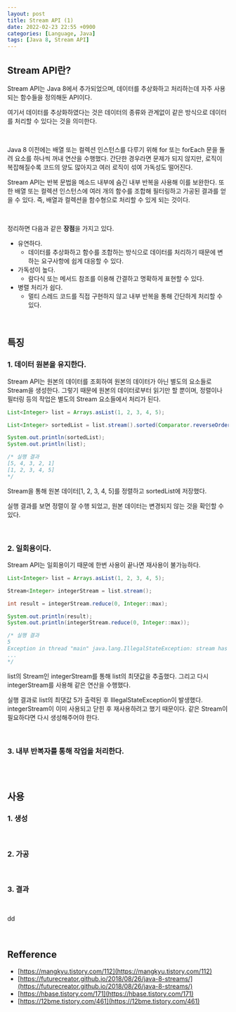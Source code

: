 ```yaml
---
layout: post
title: Stream API (1)
date: 2022-02-23 22:55 +0900
categories: [Language, Java]
tags: [Java 8, Stream API]
---
```




## Stream API란?

Stream API는 Java 8에서 추가되었으며, 데이터를 추상화하고 처리하는데 자주 사용되는 함수들을 정의해둔 API이다. 

여기서 데이터를 추상화하였다는 것은 데이터의 종류와 관계없이 같은 방식으로 데이터를 처리할 수 있다는 것을 의미한다. 

<br>

Java 8 이전에는 배열 또는 컬렉션 인스턴스를 다루기 위해 for 또는 forEach 문을 돌려 요소를 하나씩 꺼내 연산을 수행했다. 간단한 경우라면 문제가 되지 않지만, 로직이 복잡해질수록 코드의 양도 많아지고 여러 로직이 섞여 가독성도 떨어진다.

Stream API는 반복 문법을 메소드 내부에 숨긴 내부 반복을 사용해 이를 보완한다. 또한 배열 또는 컬렉션 인스턴스에 여러 개의 함수를 조합해 필터링하고 가공된 결과를 얻을 수 있다. 즉, 배열과 컬렉션을 함수형으로 처리할 수 있게 되는 것이다. 

<br>

정리하면 다음과 같은 **장점**을 가지고 있다.

- 유연하다.
  - 데이터를 추상화하고 함수를 조합하는 방식으로 데이터를 처리하기 때문에 변하는 요구사항에 쉽게 대응할 수 있다.
- 가독성이 높다.
  - 람다식 또는 메서드 참조를 이용해 간결하고 명확하게 표현할 수 있다.
- 병렬 처리가 쉽다.
  - 멀티 스레드 코드를 직접 구현하지 않고 내부 반복을 통해 간단하게 처리할 수 있다.

<br>

## 특징

### 1. 데이터 원본을 유지한다.

Stream API는 원본의 데이터를 조회하여 원본의 데이터가 아닌 별도의 요소들로 Stream을 생성한다. 그렇기 때문에 원본의 데이터로부터 읽기만 할 뿐이며, 정렬이나 필터링 등의 작업은 별도의 Stream 요소들에서 처리가 된다.

```java
List<Integer> list = Arrays.asList(1, 2, 3, 4, 5);

List<Integer> sortedList = list.stream().sorted(Comparator.reverseOrder()).collect(Collectors.toList());

System.out.println(sortedList);
System.out.println(list);

/* 실행 결과
[5, 4, 3, 2, 1]
[1, 2, 3, 4, 5]
*/
```

Stream을 통해 원본 데이터[1, 2, 3, 4, 5]를 정렬하고 sortedList에 저장했다.

실행 결과를 보면 정렬이 잘 수행 되었고, 원본 데이터는 변경되지 않는 것을 확인할 수 있다.

<br>

### 2. 일회용이다.

Stream API는 일회용이기 때문에 한번 사용이 끝나면 재사용이 불가능하다. 

```java
List<Integer> list = Arrays.asList(1, 2, 3, 4, 5);

Stream<Integer> integerStream = list.stream();

int result = integerStream.reduce(0, Integer::max);

System.out.println(result);
System.out.println(integerStream.reduce(0, Integer::max));

/* 실행 결과
5
Exception in thread "main" java.lang.IllegalStateException: stream has already been operated upon or closed
...
*/
```

list의 Stream인 integerStream를 통해 list의 최댓값을 추출했다. 그리고 다시 integerStream를 사용해 같은 연산을 수행했다.

실행 결과로 list의 최댓값 5가 출력된 후 IllegalStateException이 발생했다. integerStream이 이미 사용되고 닫힌 후 재사용하려고 했기 때문이다. 같은 Stream이 필요하다면 다시 생성해주어야 한다.

<br>

### 3. 내부 반복자를 통해 작업을 처리한다.

```java
```



<br>

## 사용

### 1. 생성



<br>

### 2. 가공



<br>

### 3. 결과



<br>

dd

<br>

## Refference

- [https://mangkyu.tistory.com/112](https://mangkyu.tistory.com/112)
- [https://futurecreator.github.io/2018/08/26/java-8-streams/](https://futurecreator.github.io/2018/08/26/java-8-streams/)
- [https://hbase.tistory.com/171](https://hbase.tistory.com/171)
- [https://12bme.tistory.com/461](https://12bme.tistory.com/461)

